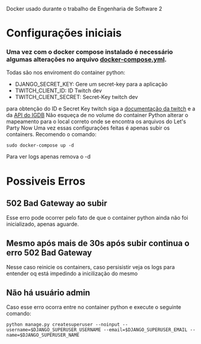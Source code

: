 Docker usado durante o trabalho de Engenharia de Software 2

# Configurações iniciais
### Uma vez com o docker compose instalado é necessário algumas alterações no arquivo [docker-compose.yml](https://github.com/Eduardo-V-Argenton/Docker_LPN/blob/main/docker-compose.yml).
Todas são nos enviroment do container python:
-  DJANGO_SECRET_KEY: Gere um secret-key para a aplicação
- TWITCH_CLIENT_ID: ID Twitch dev
- TWITCH_CLIENT_SECRET: Secret-Key twitch dev

para obtenção do ID e Secret Key twitch siga a [documentação da twitch](https://dev.twitch.tv/docs/authentication/) e a da [API do IGDB](https://api-docs.igdb.com/#account-creation)
Não esqueça de no volume do container Python alterar o mapeamento para o local correto onde se encontra os arquivos do Let's Party Now
Uma vez essas configurações feitas é apenas subir os containers.
Recomendo o comando:
```
sudo docker-compose up -d
```
Para ver logs apenas remova o -d

# Possiveis Erros
## 502 Bad Gateway ao subir
Esse erro pode ocorrer pelo fato de que o container python ainda não foi inicializado, apenas aguarde.

## Mesmo após mais de 30s após subir continua o erro 502 Bad Gateway
Nesse caso reinicie os containers, caso persisistir veja os logs para entender oq está impedindo a inicilização do mesmo

## Não há usuário admin
Caso esse erro ocorra entre no container python e execute o seguinte comando:
```
python manage.py createsuperuser --noinput --username=$DJANGO_SUPERUSER_USERNAME --email=$DJANGO_SUPERUSER_EMAIL --name=$DJANGO_SUPERUSER_NAME
```
